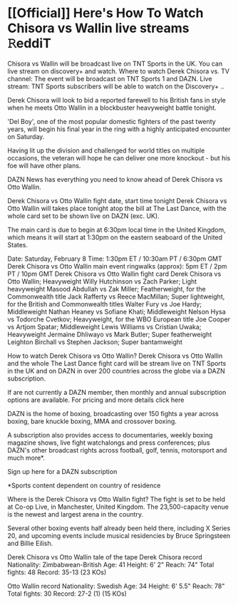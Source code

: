 # [[Official]] Here's How To Watch Chisora vs Wallin live streams 𝚁eddiT

Chisora vs Wallin will be broadcast live on TNT Sports in the UK. You can live stream on discovery+ and watch. Where to watch Derek Chisora vs. TV channel: The event will be broadcast on TNT Sports 1 and DAZN. Live stream: TNT Sports subscribers will be able to watch on the Discovery+ ..

Derek Chisora will look to bid a reported farewell to his British fans in style when he meets Otto Wallin in a blockbuster heavyweight battle tonight.

'Del Boy', one of the most popular domestic fighters of the past twenty years, will begin his final year in the ring with a highly anticipated encounter on Saturday.

Having lit up the division and challenged for world titles on multiple occasions, the veteran will hope he can deliver one more knockout - but his foe will have other plans.

DAZN News has everything you need to know ahead of Derek Chisora vs Otto Wallin.

Derek Chisora vs Otto Wallin fight date, start time tonight
Derek Chisora vs Otto Wallin will takes place tonight atop the bill at The Last Dance, with the whole card set to be shown live on DAZN (exc. UK).

The main card is due to begin at 6:30pm local time in the United Kingdom, which means it will start at 1:30pm on the eastern seaboard of the United States. 

Date: Saturday, February 8
Time: 1:30pm ET / 10:30am PT / 6:30pm GMT
Derek Chisora vs Otto Wallin main event ringwalks (approx): 5pm ET / 2pm PT / 10pm GMT
Derek Chisora vs Otto Wallin fight card
Derek Chisora vs Otto Wallin; Heavyweight
Willy Hutchinson vs Zach Parker; Light heavyweight
Masood Abdullah vs Zak Miller; Featherweight, for the Commonwealth title
Jack Rafferty vs Reece MacMillan; Super lightweight, for the British and Commonwealth titles
Walter Fury vs Joe Hardy; Middleweight
Nathan Heaney vs Sofiane Khati; Middleweight
Nelson Hysa vs Todorche Cvetkov; Heavyweight, for the WBO European title
Joe Cooper vs Artjom Spatar; Middleweight
Lewis Williams vs Cristian Uwaka; Heavyweight
Jermaine Dhliwayo vs Mark Butler; Super featherweight
Leighton Birchall vs Stephen Jackson; Super bantamweight

How to watch Derek Chisora vs Otto Wallin?
Derek Chisora vs Otto Wallin and the whole The Last Dance fight card will be stream live on TNT Sports in the UK and on DAZN in over 200 countries across the globe via a DAZN subscription.

If are not currently a DAZN member, then monthly and annual subscription options are available. For pricing and more details click here

DAZN is the home of boxing, broadcasting over 150 fights a year across boxing, bare knuckle boxing, MMA and crossover boxing.

A subscription also provides access to documentaries, weekly boxing magazine shows, live fight watchalongs and press conferences; plus DAZN's other broadcast rights across football, golf, tennis, motorsport and much more*.

Sign up here for a DAZN subscription

*Sports content dependent on country of residence

Where is the Derek Chisora vs Otto Wallin fight?
The fight is set to be held at Co-op Live, in Manchester, United Kingdom. The 23,500-capacity venue is the newest and largest arena in the country.

Several other boxing events half already been held there, including X Series 20, and upcoming events include musical residencies by Bruce Springsteen and Billie Eilish.

Derek Chisora vs Otto Wallin tale of the tape
Derek Chisora record 
Nationality: Zimbabwean-British
Age: 41
Height: 6' 2"
Reach: 74"
Total fights: 48
Record: 35-13 (23 KOs)

Otto Wallin record
Nationality: Swedish
Age: 34
Height: 6' 5.5"
Reach: 78"
Total fights: 30
Record: 27-2 (1) (15 KOs)
